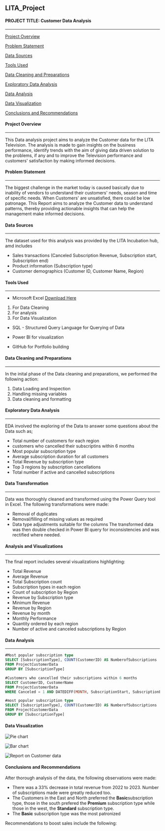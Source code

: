 ## LITA_Project

#### PROJECT TITLE: Customer Data Analysis
---
[Project Overview](#project-overview)

[Problem Statement](#problem-statement)

[Data Sources](#data-sources)

[Tools Used](#tools-used)

[Data Cleaning and Preparations](#data-cleaning-and-preparations)

[Exploratory Data Analysis](#exploratory-data-analysis)

[Data Analysis](#data-analysis)

[Data Visualization](#data-visualization)

[Conclusions and Recommendations](#conclusions-and-recommendations)


#### Project Overview
---
This Data analysis project aims to analyze the Customer data for the LITA Television. The analysis is made to gain insights on the business performance, identify trends with the aim of giving data driven solution to the problems, if any and to improve the Television performance and customers' satisfaction by making informed decisions.


#### Problem Statement
---
The biggest challenge in the market today is caused basically due to inability of vendors to understand their customers' needs, season and time of specific needs. When Customers' are unsatisfied, there could be low patronage. This Report aims to analyze the Customer data to understand patterns, thereby providing actionable insights that can help the management make informed decisions.


#### Data Sources
---
The dataset used for this analysis was provided by the LITA Incubation hub, amd includes
- Sales transactions (Canceled Subscription Revenue, Subscription start, Subscription end)
- Product information (Subscription type)
- Customer demographics (Customer ID, Customer Name, Region)
  

#### Tools Used
---
 - Microsoft Excel [Download Here](https://www.microsoft.com)
  1.  For Data Cleaning
  2.  For analysis
  3.  For Data Visualization
     
- SQL - Structured Query Language for Querying of Data

- Power BI for visualization
  
- GitHub for Portfolio building
  

#### Data Cleaning and Preparations
---
In the inital phase of the Data cleaning and preparations, we performed the following action:
1. Data Loading and Inspection
2. Handling missing variables
3. Data cleaning and formatting
   

 #### Exploratory Data Analysis
---
EDA involved the exploring of the Data to answer some questions about the Data such as;
- Total number of customers for each region
- customers who cancelled their subscriptins within 6 months
- Most popular subscription type
- Average subscription duration for all customers
- Total Revenue by subscription type
- Top 3 regions by subscription cancellations
- Total number if active and cancelled subscriptions
  

#### Data Transformation
---
Data was thoroughly cleaned and transformed using the Power Query tool in Excel. The following transformations were made:
- Removal of duplicates
- Removal/filling of missing values as required
- Data type adjustments suitable for the columns
The transformed data was then double checked in Power BI query for inconsistencies and was rectified where needed.


#### Analysis and Visualizations
---
The final report includes several visualizations highlighting:
- Total Revenue
- Average Revenue
- Total Subscription count
- Subscription types in each region
- Count of subscription by Region
- Revenue by Subscription type
- Minimum Revenue
- Revenue by Region
- Revenue by month
- Monthly Performance
- Quantity ordered by each region
- Number of active and canceled subscriptions by Region
  

#### Data Analysis
---
```SQL
#Most popular subscription type
SELECT [SubscriptionType], COUNT(CustomerID) AS NumberofSubscriptions
FROM ProjectCustomerData
GROUP BY [SubscriptionType]

#Customers who cancelled their subscriptions within 6 months
SELECT CustomerID, CustomerName
FROM ProjectCustomerData
WHERE Canceled = 1 AND DATEDIFF(MONTH, SubscriptionStart, SubscriptionEnd) <= 6

#most popular subscription type
SELECT [SubscriptionType], COUNT(CustomerID) AS NumberofSubscriptions
FROM ProjectCustomerData
GROUP BY [SubscriptionType]
```

#### Data Visualization


![Pie chart](https://github.com/user-attachments/assets/41cee80c-5b85-41ed-9b6e-29dd1c713d61)


![Bar chart](https://github.com/user-attachments/assets/a6f5e678-bf9e-4caa-947d-b1cee1183a1b)


![Report on Customer data](https://github.com/user-attachments/assets/3f379ba6-b4d5-4b2c-aac8-b143d595322e)


#### Conclusions and Recommendations
After thorough analysis of the data, the following observations were made:
- There was a 33% decrease in total revenue from 2022 to 2023. Number of subscriptions made were greatly reduced too.
- The Customers in the East and North preferred the **Basic**subscription type, those in the south prefered the **Premium** subscription type while those in the west, the **Standard** subscription type.
- The **Basic** subscription type was the most patronized

Recommendations to boost sales include the following:
